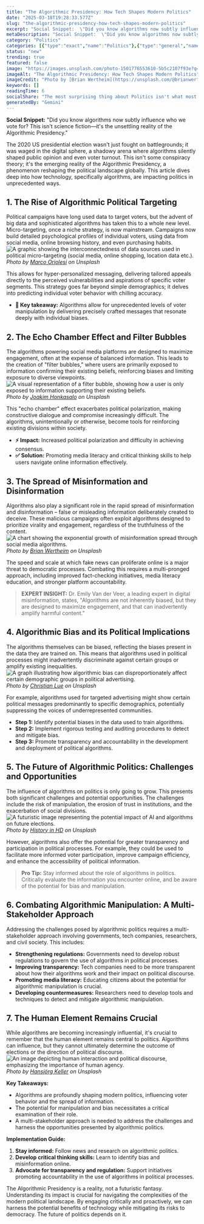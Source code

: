 ```yaml
---
title: "The Algorithmic Presidency: How Tech Shapes Modern Politics"
date: "2025-03-18T19:28:33.577Z"
slug: "the-algorithmic-presidency-how-tech-shapes-modern-politics"
excerpt: "Social Snippet:  \"Did you know algorithms now subtly influence who we vote for? This isn't science fiction—it's the unsettling reality of the Algorithmic Presidency.\""
metaDescription: "Social Snippet:  \"Did you know algorithms now subtly influence who we vote for? This isn't science fiction—it's the unsettling reality of the Algorithmic P..."
category: "Politics"
categories: [{"type":"exact","name":"Politics"},{"type":"general","name":"Social Science"},{"type":"medium","name":"Public Opinion"},{"type":"specific","name":"Polling Data"},{"type":"niche","name":"Survey Methodology"}]
status: "new"
trending: true
featured: false
image: "https://images.unsplash.com/photo-1501776553610-5b5c2107f93e?q=85&w=1200&fit=max&fm=webp&auto=compress"
imageAlt: "The Algorithmic Presidency: How Tech Shapes Modern Politics"
imageCredit: "Photo by [Brian Wertheim](https://unsplash.com/@brianwertheim) on Unsplash"
keywords: []
readingTime: 6
socialShare: "The most surprising thing about Politics isn't what most people think. Find out what experts really say about this game-changing topic."
generatedBy: "Gemini"
---
```




**Social Snippet:**  "Did you know algorithms now subtly influence who we vote for? This isn't science fiction—it's the unsettling reality of the Algorithmic Presidency."

The 2020 US presidential election wasn't just fought on battlegrounds; it was waged in the digital sphere, a shadowy arena where algorithms silently shaped public opinion and even voter turnout.  This isn't some conspiracy theory; it's the emerging reality of the Algorithmic Presidency, a phenomenon reshaping the political landscape globally. This article dives deep into how technology, specifically algorithms, are impacting politics in unprecedented ways.

## 1. The Rise of Algorithmic Political Targeting

Political campaigns have long used data to target voters, but the advent of big data and sophisticated algorithms has taken this to a whole new level.  Micro-targeting, once a niche strategy, is now mainstream.  Campaigns now build detailed psychological profiles of individual voters, using data from social media, online browsing history, and even purchasing habits.  ![A graphic showing the interconnectedness of data sources used in political micro-targeting (social media, online shopping, location data etc.).](https://images.unsplash.com/photo-1529107386315-e1a2ed48a620?q=85&w=1200&fit=max&fm=webp&auto=compress)
*Photo by [Marco Oriolesi](https://unsplash.com/@marcooriolesi) on Unsplash*

This allows for hyper-personalized messaging, delivering tailored appeals directly to the perceived vulnerabilities and aspirations of specific voter segments. This strategy goes far beyond simple demographics; it delves into predicting individual voter behavior with chilling accuracy.

*   **🔑 Key takeaway:**  Algorithms allow for unprecedented levels of voter manipulation by delivering precisely crafted messages that resonate deeply with individual biases.

## 2. The Echo Chamber Effect and Filter Bubbles

The algorithms powering social media platforms are designed to maximize engagement, often at the expense of balanced information.  This leads to the creation of "filter bubbles," where users are primarily exposed to information confirming their existing beliefs, reinforcing biases and limiting exposure to diverse viewpoints. ![A visual representation of a filter bubble, showing how a user is only exposed to information supporting their existing beliefs.](https://images.unsplash.com/photo-1520452112805-c6692c840af0?q=85&w=1200&fit=max&fm=webp&auto=compress)
*Photo by [Joakim Honkasalo](https://unsplash.com/@jhonkasalo) on Unsplash*

This "echo chamber" effect exacerbates political polarization, making constructive dialogue and compromise increasingly difficult. The algorithms, unintentionally or otherwise, become tools for reinforcing existing divisions within society.

*   **⚡ Impact:** Increased political polarization and difficulty in achieving consensus.
*   **✅ Solution:**  Promoting media literacy and critical thinking skills to help users navigate online information effectively.

## 3. The Spread of Misinformation and Disinformation

Algorithms also play a significant role in the rapid spread of misinformation and disinformation – false or misleading information deliberately created to deceive.  These malicious campaigns often exploit algorithms designed to prioritize virality and engagement, regardless of the truthfulness of the content. ![A chart showing the exponential growth of misinformation spread through social media algorithms.](https://images.unsplash.com/photo-1501776553610-5b5c2107f93e?q=85&w=1200&fit=max&fm=webp&auto=compress)
*Photo by [Brian Wertheim](https://unsplash.com/@brianwertheim) on Unsplash*

The speed and scale at which fake news can proliferate online is a major threat to democratic processes. Combating this requires a multi-pronged approach, including improved fact-checking initiatives, media literacy education, and stronger platform accountability.

> **EXPERT INSIGHT:** Dr. Emily Van der Veer, a leading expert in digital misinformation, states, "Algorithms are not inherently biased, but they are designed to maximize engagement, and that can inadvertently amplify harmful content."

## 4.  Algorithmic Bias and its Political Implications

The algorithms themselves can be biased, reflecting the biases present in the data they are trained on. This means that algorithms used in political processes might inadvertently discriminate against certain groups or amplify existing inequalities.  ![A graph illustrating how algorithmic bias can disproportionately affect certain demographic groups in political advertising.](https://images.unsplash.com/photo-1589262804704-c5aa9e6def89?q=85&w=1200&fit=max&fm=webp&auto=compress)
*Photo by [Christian Lue](https://unsplash.com/@christianlue) on Unsplash*

For example, algorithms used for targeted advertising might show certain political messages predominantly to specific demographics, potentially suppressing the voices of underrepresented communities.

*   **Step 1:** Identify potential biases in the data used to train algorithms.
*   **Step 2:** Implement rigorous testing and auditing procedures to detect and mitigate bias.
*   **Step 3:** Promote transparency and accountability in the development and deployment of political algorithms.

## 5. The Future of Algorithmic Politics:  Challenges and Opportunities

The influence of algorithms on politics is only going to grow.  This presents both significant challenges and potential opportunities.  The challenges include the risk of manipulation, the erosion of trust in institutions, and the exacerbation of social divisions.  ![A futuristic image representing the potential impact of AI and algorithms on future elections.](https://images.unsplash.com/photo-1541872703-74c5e44368f9?q=85&w=1200&fit=max&fm=webp&auto=compress)
*Photo by [History in HD](https://unsplash.com/@historyhd) on Unsplash*

However, algorithms also offer the potential for greater transparency and participation in political processes.  For example, they could be used to facilitate more informed voter participation, improve campaign efficiency, and enhance the accessibility of political information.

> **Pro Tip:** Stay informed about the role of algorithms in politics.  Critically evaluate the information you encounter online, and be aware of the potential for bias and manipulation.

## 6.  Combating Algorithmic Manipulation: A Multi-Stakeholder Approach

Addressing the challenges posed by algorithmic politics requires a multi-stakeholder approach involving governments, tech companies, researchers, and civil society.  This includes:

*   **Strengthening regulations:** Governments need to develop robust regulations to govern the use of algorithms in political processes.
*   **Improving transparency:** Tech companies need to be more transparent about how their algorithms work and their impact on political discourse.
*   **Promoting media literacy:**  Educating citizens about the potential for algorithmic manipulation is crucial.
*   **Developing countermeasures:** Researchers need to develop tools and techniques to detect and mitigate algorithmic manipulation.

## 7.  The Human Element Remains Crucial

While algorithms are becoming increasingly influential, it's crucial to remember that the human element remains central to politics.  Algorithms can influence, but they cannot ultimately determine the outcome of elections or the direction of political discourse. ![An image depicting human interaction and political discourse, emphasizing the importance of human agency.](https://images.unsplash.com/photo-1607778417094-1fef13315e6e?q=85&w=1200&fit=max&fm=webp&auto=compress)
*Photo by [Hansjörg Keller](https://unsplash.com/@kel_foto) on Unsplash*

**Key Takeaways:**

*   Algorithms are profoundly shaping modern politics, influencing voter behavior and the spread of information.
*   The potential for manipulation and bias necessitates a critical examination of their role.
*   A multi-stakeholder approach is needed to address the challenges and harness the opportunities presented by algorithmic politics.

**Implementation Guide:**

1.  **Stay informed:** Follow news and research on algorithmic politics.
2.  **Develop critical thinking skills:**  Learn to identify bias and misinformation online.
3.  **Advocate for transparency and regulation:**  Support initiatives promoting accountability in the use of algorithms in political processes.

The Algorithmic Presidency is a reality, not a futuristic fantasy. Understanding its impact is crucial for navigating the complexities of the modern political landscape.  By engaging critically and proactively, we can harness the potential benefits of technology while mitigating its risks to democracy.  The future of politics depends on it.


<div class="reading-progress-container">
  <div id="reading-progress" class="reading-progress"></div>
</div>

